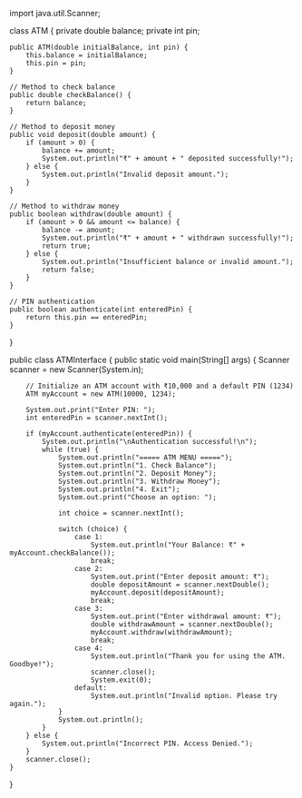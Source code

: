 import java.util.Scanner;

class ATM {
    private double balance;
    private int pin;
    
    public ATM(double initialBalance, int pin) {
        this.balance = initialBalance;
        this.pin = pin;
    }

    // Method to check balance
    public double checkBalance() {
        return balance;
    }

    // Method to deposit money
    public void deposit(double amount) {
        if (amount > 0) {
            balance += amount;
            System.out.println("₹" + amount + " deposited successfully!");
        } else {
            System.out.println("Invalid deposit amount.");
        }
    }

    // Method to withdraw money
    public boolean withdraw(double amount) {
        if (amount > 0 && amount <= balance) {
            balance -= amount;
            System.out.println("₹" + amount + " withdrawn successfully!");
            return true;
        } else {
            System.out.println("Insufficient balance or invalid amount.");
            return false;
        }
    }

    // PIN authentication
    public boolean authenticate(int enteredPin) {
        return this.pin == enteredPin;
    }
}

public class ATMInterface {
    public static void main(String[] args) {
        Scanner scanner = new Scanner(System.in);

        // Initialize an ATM account with ₹10,000 and a default PIN (1234)
        ATM myAccount = new ATM(10000, 1234);

        System.out.print("Enter PIN: ");
        int enteredPin = scanner.nextInt();

        if (myAccount.authenticate(enteredPin)) {
            System.out.println("\nAuthentication successful!\n");
            while (true) {
                System.out.println("===== ATM MENU =====");
                System.out.println("1. Check Balance");
                System.out.println("2. Deposit Money");
                System.out.println("3. Withdraw Money");
                System.out.println("4. Exit");
                System.out.print("Choose an option: ");

                int choice = scanner.nextInt();

                switch (choice) {
                    case 1:
                        System.out.println("Your Balance: ₹" + myAccount.checkBalance());
                        break;
                    case 2:
                        System.out.print("Enter deposit amount: ₹");
                        double depositAmount = scanner.nextDouble();
                        myAccount.deposit(depositAmount);
                        break;
                    case 3:
                        System.out.print("Enter withdrawal amount: ₹");
                        double withdrawAmount = scanner.nextDouble();
                        myAccount.withdraw(withdrawAmount);
                        break;
                    case 4:
                        System.out.println("Thank you for using the ATM. Goodbye!");
                        scanner.close();
                        System.exit(0);
                    default:
                        System.out.println("Invalid option. Please try again.");
                }
                System.out.println();
            }
        } else {
            System.out.println("Incorrect PIN. Access Denied.");
        }
        scanner.close();
    }
}
